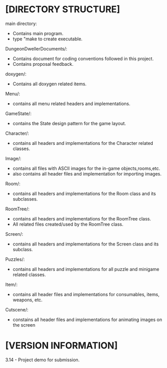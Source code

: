 [DIRECTORY STRUCTURE]
=====================
main directory:
   - Contains main program.
   - type "make to create executable.

DungeonDwellerDocuments/:
   - Contains document for coding conventions followed in this project.
   - Contains proposal feedback.

doxygen/:
   - Contains all doxygen related items.

Menu/:
   - contains all menu related headers and implementations.

GameState/:
   - contains the State design pattern for the game layout.

Character/:
   - contains all headers and implementations for the Character related classes.

Image/:
   - contains all files with ASCII images for the in-game objects,rooms,etc.
   - also contains all header files and implementation for importing images.

Room/:
   - contains all headers and implementations for the Room class and its subclasses.

RoomTree/:
   - contains all headers and implementations for the RoomTree class.
   - All related files created/used by the RoomTree class.

Screen/:
   - contains all headers and implementations for the Screen class and its subclass.

Puzzles/:
   - contains all headers and implementations for all puzzle and minigame related 
     classes.

Item/:
   - contains all header files and implementations for consumables, items, weapons,
     etc.

Cutscene/:
   - constains all header files and implementations for animating images on the screen

[VERSION INFORMATION]
=====================

3.14 - Project demo for submission.